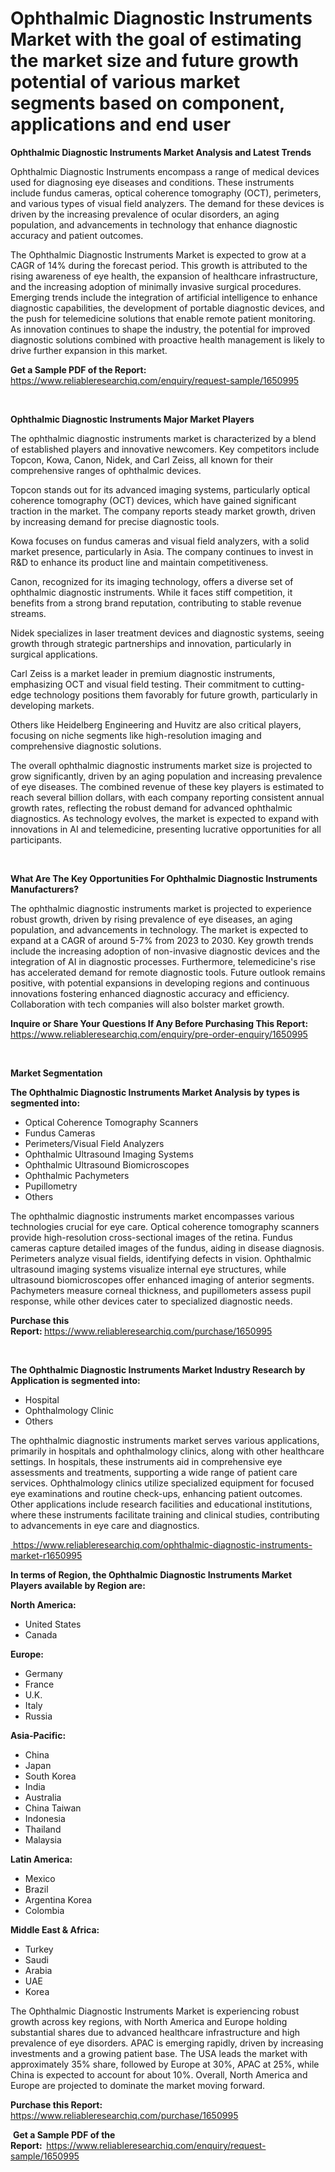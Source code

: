 <p><h1>Ophthalmic Diagnostic Instruments Market with the goal of estimating the market size and future growth potential of various market segments based on component, applications and end user</h1></p><p><strong>Ophthalmic Diagnostic Instruments Market Analysis and Latest Trends</strong></p>
<p><p>Ophthalmic Diagnostic Instruments encompass a range of medical devices used for diagnosing eye diseases and conditions. These instruments include fundus cameras, optical coherence tomography (OCT), perimeters, and various types of visual field analyzers. The demand for these devices is driven by the increasing prevalence of ocular disorders, an aging population, and advancements in technology that enhance diagnostic accuracy and patient outcomes.</p><p>The Ophthalmic Diagnostic Instruments Market is expected to grow at a CAGR of 14% during the forecast period. This growth is attributed to the rising awareness of eye health, the expansion of healthcare infrastructure, and the increasing adoption of minimally invasive surgical procedures. Emerging trends include the integration of artificial intelligence to enhance diagnostic capabilities, the development of portable diagnostic devices, and the push for telemedicine solutions that enable remote patient monitoring. As innovation continues to shape the industry, the potential for improved diagnostic solutions combined with proactive health management is likely to drive further expansion in this market.</p></p>
<p><strong>Get a Sample PDF of the Report:&nbsp;</strong> <a href="https://www.reliableresearchiq.com/enquiry/request-sample/1650995?utm_campaign=2883&utm_medium=2&utm_source=Github&utm_content=ia&utm_term=13042025&utm_id=ophthalmic-diagnostic-instruments">https://www.reliableresearchiq.com/enquiry/request-sample/1650995</a></p>
<p>&nbsp;</p>
<p><strong>Ophthalmic Diagnostic Instruments Major Market Players</strong></p>
<p><p>The ophthalmic diagnostic instruments market is characterized by a blend of established players and innovative newcomers. Key competitors include Topcon, Kowa, Canon, Nidek, and Carl Zeiss, all known for their comprehensive ranges of ophthalmic devices. </p><p>Topcon stands out for its advanced imaging systems, particularly optical coherence tomography (OCT) devices, which have gained significant traction in the market. The company reports steady market growth, driven by increasing demand for precise diagnostic tools.</p><p>Kowa focuses on fundus cameras and visual field analyzers, with a solid market presence, particularly in Asia. The company continues to invest in R&D to enhance its product line and maintain competitiveness.</p><p>Canon, recognized for its imaging technology, offers a diverse set of ophthalmic diagnostic instruments. While it faces stiff competition, it benefits from a strong brand reputation, contributing to stable revenue streams.</p><p>Nidek specializes in laser treatment devices and diagnostic systems, seeing growth through strategic partnerships and innovation, particularly in surgical applications. </p><p>Carl Zeiss is a market leader in premium diagnostic instruments, emphasizing OCT and visual field testing. Their commitment to cutting-edge technology positions them favorably for future growth, particularly in developing markets.</p><p>Others like Heidelberg Engineering and Huvitz are also critical players, focusing on niche segments like high-resolution imaging and comprehensive diagnostic solutions.</p><p>The overall ophthalmic diagnostic instruments market size is projected to grow significantly, driven by an aging population and increasing prevalence of eye diseases. The combined revenue of these key players is estimated to reach several billion dollars, with each company reporting consistent annual growth rates, reflecting the robust demand for advanced ophthalmic diagnostics. As technology evolves, the market is expected to expand with innovations in AI and telemedicine, presenting lucrative opportunities for all participants.</p></p>
<p>&nbsp;</p>
<p><strong>What Are The Key Opportunities For Ophthalmic Diagnostic Instruments Manufacturers?</strong></p>
<p><p>The ophthalmic diagnostic instruments market is projected to experience robust growth, driven by rising prevalence of eye diseases, an aging population, and advancements in technology. The market is expected to expand at a CAGR of around 5-7% from 2023 to 2030. Key growth trends include the increasing adoption of non-invasive diagnostic devices and the integration of AI in diagnostic processes. Furthermore, telemedicine's rise has accelerated demand for remote diagnostic tools. Future outlook remains positive, with potential expansions in developing regions and continuous innovations fostering enhanced diagnostic accuracy and efficiency. Collaboration with tech companies will also bolster market growth.</p></p>
<p><strong>Inquire or Share Your Questions If Any Before Purchasing This Report:</strong> <a href="https://www.reliableresearchiq.com/enquiry/pre-order-enquiry/1650995?utm_campaign=2883&utm_medium=2&utm_source=Github&utm_content=ia&utm_term=13042025&utm_id=ophthalmic-diagnostic-instruments">https://www.reliableresearchiq.com/enquiry/pre-order-enquiry/1650995</a></p>
<p>&nbsp;</p>
<p><strong>Market Segmentation</strong></p>
<p><strong>The Ophthalmic Diagnostic Instruments Market Analysis by types is segmented into:</strong></p>
<p><ul><li>Optical Coherence Tomography Scanners</li><li>Fundus Cameras</li><li>Perimeters/Visual Field Analyzers</li><li>Ophthalmic Ultrasound Imaging Systems</li><li>Ophthalmic Ultrasound Biomicroscopes</li><li>Ophthalmic Pachymeters</li><li>Pupillometry</li><li>Others</li></ul></p>
<p><p>The ophthalmic diagnostic instruments market encompasses various technologies crucial for eye care. Optical coherence tomography scanners provide high-resolution cross-sectional images of the retina. Fundus cameras capture detailed images of the fundus, aiding in disease diagnosis. Perimeters analyze visual fields, identifying defects in vision. Ophthalmic ultrasound imaging systems visualize internal eye structures, while ultrasound biomicroscopes offer enhanced imaging of anterior segments. Pachymeters measure corneal thickness, and pupillometers assess pupil response, while other devices cater to specialized diagnostic needs.</p></p>
<p><strong>Purchase this Report:&nbsp;</strong><a href="https://www.reliableresearchiq.com/purchase/1650995?utm_campaign=2883&utm_medium=2&utm_source=Github&utm_content=ia&utm_term=13042025&utm_id=ophthalmic-diagnostic-instruments">https://www.reliableresearchiq.com/purchase/1650995</a></p>
<p>&nbsp;</p>
<p><strong>The Ophthalmic Diagnostic Instruments Market Industry Research by Application is segmented into:</strong></p>
<p><ul><li>Hospital</li><li>Ophthalmology Clinic</li><li>Others</li></ul></p>
<p><p>The ophthalmic diagnostic instruments market serves various applications, primarily in hospitals and ophthalmology clinics, along with other healthcare settings. In hospitals, these instruments aid in comprehensive eye assessments and treatments, supporting a wide range of patient care services. Ophthalmology clinics utilize specialized equipment for focused eye examinations and routine check-ups, enhancing patient outcomes. Other applications include research facilities and educational institutions, where these instruments facilitate training and clinical studies, contributing to advancements in eye care and diagnostics.</p></p>
<p><a href="https://www.reliableresearchiq.com/ophthalmic-diagnostic-instruments-market-r1650995?utm_campaign=2883&utm_medium=2&utm_source=Github&utm_content=ia&utm_term=13042025&utm_id=ophthalmic-diagnostic-instruments">&nbsp;https://www.reliableresearchiq.com/ophthalmic-diagnostic-instruments-market-r1650995</a></p>
<p><strong>In terms of Region, the Ophthalmic Diagnostic Instruments Market Players available by Region are:</strong></p>
<p>
    <p> <strong> North America: </strong>
        <ul>
            <li>United States</li>
            <li>Canada</li>
        </ul>
        </p> 
    <p> <strong> Europe: </strong>
        <ul>
            <li>Germany</li>
            <li>France</li>
            <li>U.K.</li>
            <li>Italy</li>
            <li>Russia</li>
        </ul>
        </p> 
    <p> <strong> Asia-Pacific: </strong>
        <ul>
            <li>China</li>
            <li>Japan</li>
            <li>South Korea</li>
            <li>India</li>
            <li>Australia</li>
            <li>China Taiwan</li>
            <li>Indonesia</li>
            <li>Thailand</li>
            <li>Malaysia</li>
        </ul>
        </p> 
    <p> <strong> Latin America: </strong>
        <ul>
            <li>Mexico</li>
            <li>Brazil</li>
            <li>Argentina Korea</li>
            <li>Colombia</li>
        </ul>
        </p> 
    <p> <strong> Middle East & Africa: </strong>
        <ul>
            <li>Turkey</li>
            <li>Saudi</li>
            <li>Arabia</li>
            <li>UAE</li>
            <li>Korea</li>
        </ul>
    </p>
    </p>
<p><p>The Ophthalmic Diagnostic Instruments Market is experiencing robust growth across key regions, with North America and Europe holding substantial shares due to advanced healthcare infrastructure and high prevalence of eye disorders. APAC is emerging rapidly, driven by increasing investments and a growing patient base. The USA leads the market with approximately 35% share, followed by Europe at 30%, APAC at 25%, while China is expected to account for about 10%. Overall, North America and Europe are projected to dominate the market moving forward.</p></p>
<p><strong>Purchase this Report: </strong><a href="https://www.reliableresearchiq.com/purchase/1650995?utm_campaign=2883&utm_medium=2&utm_source=Github&utm_content=ia&utm_term=13042025&utm_id=ophthalmic-diagnostic-instruments">https://www.reliableresearchiq.com/purchase/1650995</a></p>
<p>&nbsp;<strong>Get a Sample PDF of the Report:&nbsp;&nbsp;</strong><a href="https://www.reliableresearchiq.com/enquiry/request-sample/1650995?utm_campaign=2883&utm_medium=2&utm_source=Github&utm_content=ia&utm_term=13042025&utm_id=ophthalmic-diagnostic-instruments">https://www.reliableresearchiq.com/enquiry/request-sample/1650995</a></p>
<p><strong></strong></p>
<p><p></p><p></p><p></p></p>